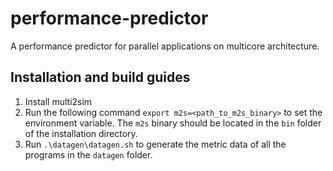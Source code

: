 # performance-predictor
A performance predictor for parallel applications on multicore architecture.
## Installation and build guides
1. Install multi2sim
2. Run the following command `export m2s=<path_to_m2s_binary>` to set the environment variable. The `m2s` binary should be located in the `bin` folder of the installation directory.
3. Run `.\datagen\datagen.sh` to generate the metric data of all the programs in the `datagen` folder.
